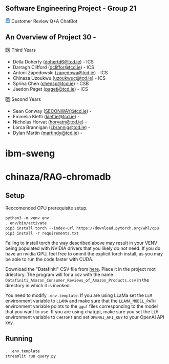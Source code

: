 Software Engineering Project - Group 21
---------------------------------------------------------------------------------------------------------------------------------------------
<img src="image.png" alt="Alt text" width="15" height="15"/> Customer Review Q+A ChatBot

An Overview of Project 30 - 
--------------------------------------------------------------------------------------------------------------------------------------------  
3️⃣ Third Years
 - Della Doherty (dohertd6@tcd.ie) - ICS
 - Darragh Clifford (dcliffor@tcd.ie) - ICS
 - Antoni Zapedowski (zapedowa@tcd.ie) - ICS
 - Chinaza Uzoukwu (uzoukwuc@tcd.ie) - ICS
 - Sprina Chen (chensp@tcd.ie) - CSB
 - Jaedon Paget (pagetj@tcd.ie) - ICS

2️⃣ Second Years
 - Sean Conway (SECONWAY@tcd.ie) -
 - Emmelia Klefti (kleftie@tcd.ie) -
 - Nicholas Horvat (horvatn@tcd.ie) -
 - Lorca Brannigan (Lbrannig@tcd.ie) -
 - Dylan Martin (martindy@tcd.ie) -

# ibm-sweng

# chinaza/RAG-chromadb

## Setup

Reccomended CPU prerequisite setup.

```
python3 -m venv env
. env/bin/activate
pip3 install torch --index-url https://download.pytorch.org/whl/cpu
pip3 install -r requirements.txt
```

Failing to install torch the way described above may result in your VENV being populated with NVIDIA drivers that you likely do not need.
If you do have an nvidia GPU, feel free to ommit the explicit torch install, as you may be able to run the code faster with CUDA.

Download the "Datafiniti" CSV file from [here](https://data.world/datafiniti/consumer-reviews-of-amazon-products).
Place it in the project root driectory.
The program will for a csv with the name `Datafiniti_Amazon_Consumer_Reviews_of_Amazon_Products.csv` in the directory in which it is invoked.

You need to modify `.env.template`.
If you are using LLaMa set the `LLM` environment variable to `LLAMA` and make sure that the `LLAMA_MODEL_PATH` environment variable points to the `gguf` files corresponding to the model that you want to use.
If you are using chatgpt, make sure you set the `LLM` environment variable to `CHATGPT` and set `OPENAI_API_KEY` to your OpenAI API key.

## Running

```
. .env.template
streamlit run query.py
```
